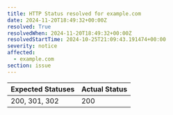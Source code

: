 ```yaml
---
title: HTTP Status resolved for example.com
date: 2024-11-20T18:49:32+00:00Z
resolved: True
resolvedWhen: 2024-11-20T18:49:32+00:00Z
resolvedStartTime: 2024-10-25T21:09:43.191474+00:00
severity: notice
affected:
  - example.com
section: issue
---
```


| Expected Statuses | Actual Status  |
|-------------------|----------------|
| 200, 301, 302 | 200 |
